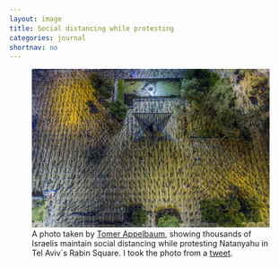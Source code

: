 ```yaml
---
layout: image
title: Social distancing while protesting
categories: journal
shortnav: no
---
```

<figure>
<img alt="" src="/i/social-distancing-while-protesting.jpg"/>
<figcaption>A photo taken by <a href="https://twitter.com/tomerappelbaum">Tomer Appelbaum</a>, showing thousands of Israelis maintain social distancing while protesting Natanyahu in Tel Aviv´s Rabin Square. I took the photo from a <a href="https://twitter.com/tomerappelbaum/status/1251943727469338627">tweet</a>.</figcaption>
</figure>

